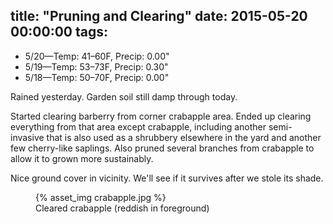 title: "Pruning and Clearing"
date: 2015-05-20 00:00:00
tags:
---

- 5/20&mdash;Temp: 41&ndash;60F, Precip: 0.00"
- 5/19&mdash;Temp: 53&ndash;73F, Precip: 0.30"
- 5/18&mdash;Temp: 50&ndash;70F, Precip: 0.00"

Rained yesterday. Garden soil still damp through today.

Started clearing barberry from corner crabapple area. Ended up clearing
everything from that area except crabapple, including another semi-invasive that
is also used as a shrubbery elsewhere in the yard and another few cherry-like
saplings. Also pruned several branches from crabapple to allow it to grown more
sustainably.

Nice ground cover in vicinity. We'll see if it survives after we stole its
shade.

<figure>
  {% asset_img crabapple.jpg %}
  <figcaption>Cleared crabapple (reddish in foreground)</figcaption>
</figure>
